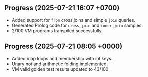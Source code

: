 ## Progress (2025-07-21 16:07 +0700)
- Added support for `from` cross joins and simple `join` queries.
- Generated Prolog code for `cross_join` and `inner_join` samples.
- 2/100 VM programs transpiled successfully

## Progress (2025-07-21 08:05 +0000)
- Added map loops and membership with int keys.
- Unary not and arithmetic folding implemented.
- VM valid golden test results updated to 43/100


